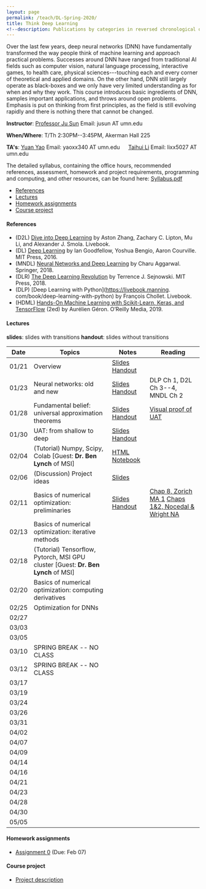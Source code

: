 ```yaml
---
layout: page
permalink: /teach/DL-Spring-2020/
title: Think Deep Learning
<!--description: Publications by categories in reversed chronological order. -->
---
```


Over the last few years, deep neural networks (DNN) have fundamentally transformed the way people think of machine learning and approach practical problems. Successes around DNN have ranged from traditional AI fields such as computer vision, natural language processing, interactive games, to health care, physical sciences---touching each and every corner of theoretical and applied domains. On the other hand, DNN still largely operate as black-boxes and we only have very limited understanding as for when and why they work. This course introduces basic ingredients of DNN, samples important applications, and throws around open problems. Emphasis is put on thinking from first principles, as the field is still evolving rapidly and there is nothing there that cannot be changed.

**Instructor**: [Professor Ju Sun](https://sunju.org/)  Email: jusun AT umn.edu

**When/Where**: T/Th 2:30PM--3:45PM, Akerman Hall 225

**TA's**: [Yuan Yao](https://myaccount.umn.edu/lookup?SET_INSTITUTION=&UID=yaoxx340)  Email: yaoxx340 AT umn.edu   &emsp;    [Taihui Li](https://myaccount.umn.edu/lookup?SET_INSTITUTION=&UID=lixx5027) Email: lixx5027 AT umn.edu

The detailed syllabus, containing the office hours, recommended references, assessment, homework and project requirements, programming and computing, and other resources, can be found here: [Syllabus.pdf](Syllabus.pdf)

<!-- **Target**: Graduate and advanced undergrad students. Registration is based on permission from the instructor. If you're interested, please email Prof. Sun (jusun AT umn.edu) and describe your academic standing, relevant course experience, and research experience if any. -->

<!-- **No Panic**: <span style="color:red"> The enrollment has reached the cap. </span> While we're maintaining a waiting list, and may decide to increase the cap later, there's no guarantee. We're likely to re-run the course in fall 2020 and to make the course regular in the near future, and so please consider next iterations if you're not in. -->

<!-- **Prerequisite**: Introduction to machine learning or equivalent. Maturity in linear algebra, calculus, and basic probability is assumed. Familiarity with Python (esp. numpy, scipy) is necessary to complete the homework assignments and final projects.   -->

- [References](#references)
- [Lectures](#lectures)
- [Homework assignments](#homework-assignments)
- [Course project](#course-project)

#### References
- (D2L)  [Dive into Deep Learning](https://d2l.ai/) by Aston Zhang, Zachary C. Lipton,  Mu Li, and Alexander J. Smola. Livebook.
- (DL)  [Deep Learning](https://www.deeplearningbook.org/) by Ian Goodfellow, Yoshua Bengio, Aaron Courville. MIT Press, 2016.
- (MNDL) [Neural Networks and Deep Learning](https://www.springer.com/gp/book/9783319944623) by Charu Aggarwal. Springer, 2018.
- (DLR) [The Deep Learning Revolution](https://mitpress.mit.edu/books/deep-learning-revolution) by Terrence J. Sejnowski. MIT Press, 2018.
- (DLP) [Deep Learning with Python](https://livebook.manning.
com/book/deep-learning-with-python) by François Chollet. Livebook.
- (HDML) [Hands-On Machine Learning with Scikit-Learn, Keras, and TensorFlow](https://www.oreilly.com/library/view/hands-on-machine-learning/9781492032632/) (2ed) by Aurélien Géron. O’Reilly Media, 2019.

#### Lectures
**slides**: slides with transitions
**handout**: slides without transitions  

| Date  | Topics                                                                            | Notes                                                                    | Reading                                                                                                                                                        |
|:-----:| --------------------------------------------------------------------------------- | ------------------------------------------------------------------------ | -------------------------------------------------------------------------------------------------------------------------------------------------------------- |
| 01/21 | Overview                                                                          | [Slides](lecture-01-21-slides.pdf)  [Handout](lecture-01-21-handout.pdf) |                                                                                                                                                                |
| 01/23 | Neural networks: old and new                                                      | [Slides](lecture-01-23-slides.pdf)  [Handout](lecture-01-23-handout.pdf) | DLP Ch 1, D2L Ch 3--4, MNDL Ch 2                                                                                                                               |
| 01/28 | Fundamental belief: universal approximation theorems                              | [Slides](lecture-01-28-slides.pdf)  [Handout](lecture-01-28-handout.pdf) | [Visual proof of UAT](http://neuralnetworksanddeeplearning.com/chap4.html)                                                                                     |
| 01/30 | UAT: from shallow to deep                                                         | [Slides](lecture-01-30-slides.pdf)  [Handout](lecture-01-30-handout.pdf) |                                                                                                                                                                |
| 02/04 | (Tutorial) Numpy, Scipy, Colab [Guest: **Dr. Ben Lynch** of MSI]                  | [HTML](ColabNumPySciPy.html)  [Notebook](ColabNumPySciPy.ipynb)          |                                                                                                                                                                |
| 02/06 | (Discussion) Project ideas                                                        | [Slides](lecture-02-06-slides.pdf)                                       |                                                                                                                                                                |
| 02/11 | Basics of numerical optimization: preliminaries                                   | [Slides](lecture-02-11-slides.pdf)  [Handout](lecture-02-11-handout.pdf) | [Chap 8, Zorich MA 1](https://www.springer.com/gp/book/9783662487907)       [Chaps 1&2, Nocedal & Wright NA](https://www.springer.com/gp/book/9780387303031) |
| 02/13 | Basics of numerical optimization: iterative methods                               |                                                                          |                                                                                                                                                                |
| 02/18 | (Tutorial) Tensorflow, Pytorch, MSI GPU cluster [Guest: **Dr. Ben Lynch** of MSI] |                                                                          |                                                                                                                                                                |
| 02/20 | Basics of numerical optimization: computing derivatives                           |                                                                          |                                                                                                                                                                |
| 02/25 | Optimization for DNNs                                                             |                                                                          |                                                                                                                                                                |
| 02/27 |                                                                                   |                                                                          |                                                                                                                                                                |
| 03/03 |                                                                                   |                                                                          |                                                                                                                                                                |
| 03/05 |                                                                                   |                                                                          |                                                                                                                                                                |
| 03/10 | SPRING BREAK   -- NO CLASS                                                        |                                                                          |                                                                                                                                                                |
| 03/12 | SPRING BREAK  -- NO CLASS                                                         |                                                                          |                                                                                                                                                                |
| 03/17 |                                                                                   |                                                                          |                                                                                                                                                                |
| 03/19 |                                                                                   |                                                                          |                                                                                                                                                                |
| 03/24 |                                                                                   |                                                                          |                                                                                                                                                                |
| 03/26 |                                                                                   |                                                                          |                                                                                                                                                                |
| 03/31 |                                                                                   |                                                                          |                                                                                                                                                                |
| 04/02 |                                                                                   |                                                                          |                                                                                                                                                                |
| 04/07 |                                                                                   |                                                                          |                                                                                                                                                                |
| 04/09 |                                                                                   |                                                                          |                                                                                                                                                                |
| 04/14 |                                                                                   |                                                                          |                                                                                                                                                                |
| 04/16 |                                                                                   |                                                                          |                                                                                                                                                                |
| 04/21 |                                                                                   |                                                                          |                                                                                                                                                                |
| 04/23 |                                                                                   |                                                                          |                                                                                                                                                                |
| 04/28 |                                                                                   |                                                                          |                                                                                                                                                                |
| 04/30 |                                                                                   |                                                                          |                                                                                                                                                                |
| 05/05 |                                                                                   |                                                                          |                                                                                                                                                                |


#### Homework assignments
- [Assignment 0](HW0.pdf) (Due: Feb 07)


#### Course project
- [Project description](lecture-02-06-slides.pdf)

<!-- #### Tentative topics to cover: -->

<!-- - Course overview
- Neural networks: old and new
- Fundamental belief: universal approximation theorem
- Numerical optimization with math: optimization with gradient descent and beyond
- Numerical optimization without math: auto-differentiation and differential programming
- Working with images: convolutional neural networks
- Working with images: recognition, detection, segmentation
- To train or not? scattering transforms
- Working with sequences: recurrent neural networks
- Learning probability distributions: generative adversarial networks
- Learning representation without labels: dictionary learning and autoencoders
- Gaming time: deep reinforcement learning

<!-- #### Tentative discussion sessions: -->

<!-- - Python, Numpy, and Google Cloud/Colab
- Project ideas
- Tensorflow 2.0 and Pytorch
- Backpropagation and computational tricks
- Research ideas -->
